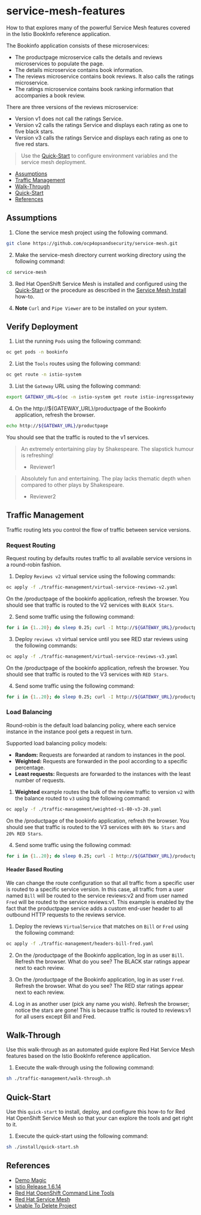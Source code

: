 # service-mesh-features
How to that explores many of the powerful Service Mesh features covered in the Istio BookInfo reference application.

The Bookinfo application consists of these microservices:

- The productpage microservice calls the details and reviews microservices to populate the page.
- The details microservice contains book information.
- The reviews microservice contains book reviews. It also calls the ratings microservice.
- The ratings microservice contains book ranking information that accompanies a book review.

There are three versions of the reviews microservice:

- Version v1 does not call the ratings Service.
- Version v2 calls the ratings Service and displays each rating as one to five black stars.
- Version v3 calls the ratings Service and displays each rating as one to five red stars.

> Use the [Quick-Start](#quick-start) to configure environment variables and the service mesh deployment.

- [Assumptions](#assumptions)
- [Traffic Management](#traffic-management)
- [Walk-Through](#walk-through)
- [Quick-Start](#quick-start)
- [References](#references)

## Assumptions
1. Clone the service mesh project using the following command.
```bash
git clone https://github.com/ocp4opsandsecurity/service-mesh.git
```

2. Make the service-mesh directory current working directory using the following command:
```bash
cd service-mesh
```  

3. Red Hat OpenShift Service Mesh is installed and configured using the [Quick-Start](#quick-start) or the procedure as 
described in the [Service Mesh Install](../install/how-to.md) how-to.
   
4. **Note** `Curl` and `Pipe Viewer` are to be installed on your system.

## Verify Deployment

1. List the running `Pods` using the following command:
```bash
oc get pods -n bookinfo
```

2. List the `Tools` routes using the following command:
```bash
oc get route -n istio-system
```   

3. List the `Gateway` URL using the following command:
```bash
export GATEWAY_URL=$(oc -n istio-system get route istio-ingressgateway -o jsonpath='{.spec.host}')
```

4. On the http://${GATEWAY_URL}/productpage of the Bookinfo application, refresh the browser.
```bash
echo http://${GATEWAY_URL}/productpage
```

You should see that the traffic is routed to the v1 services.

> An extremely entertaining play by Shakespeare. The slapstick humour is refreshing!
> - Reviewer1

> Absolutely fun and entertaining. The play lacks thematic depth when compared to other plays by Shakespeare.
> - Reviewer2

## Traffic Management
Traffic routing lets you control the flow of traffic between service versions.

### Request Routing
Request routing by defaults routes traffic to all available service versions in a round-robin fashion. 

1. Deploy `Reviews v2` virtual service using the following commands:
```bash
oc apply -f ./traffic-management/virtual-service-reviews-v2.yaml
```

On the /productpage of the bookinfo application, refresh the browser. You should see that traffic is routed to the V2
services with `BLACK Stars`.

2. Send some traffic using the following command:
```bash
for i in {1..20}; do sleep 0.25; curl -I http://${GATEWAY_URL}/productpage; done
```

3. Deploy `reviews v3` virtual service until you see RED star reviews using the following commands:
```bash
oc apply -f ./traffic-management/virtual-service-reviews-v3.yaml
```

On the /productpage of the bookinfo application, refresh the browser. You should see that traffic is routed to the V3 
services with `RED Stars`.

4. Send some traffic using the following command:
```bash
for i in {1..20}; do sleep 0.25; curl -I http://${GATEWAY_URL}/productpage; done
```

### Load Balancing
Round-robin is the default load balancing policy, where each service instance in the instance pool gets a request in turn.

Supported load balancing policy models:
- **Random:** Requests are forwarded at random to instances in the pool.
- **Weighted:** Requests are forwarded in the pool according to a specific percentage.
- **Least requests:** Requests are forwarded to the instances with the least number of requests.

1. **Weighted** example routes the bulk of the review traffic to version `v2` with the balance routed to `v3` using the following command:
```bash
oc apply -f ./traffic-management/weighted-v1-80-v3-20.yaml
```

On the /productpage of the bookinfo application, refresh the browser. You should see that traffic is routed to the V3
services with `80% No Stars` and `20% RED Stars`.

4. Send some traffic using the following commad:
```bash
for i in {1..20}; do sleep 0.25; curl -I http://${GATEWAY_URL}/productpage; done
```

#### Header Based Routing
We can change the route configuration so that all traffic from a specific user is routed to a specific service 
version. In this case, all traffic from a user named `Bill` will be routed to the service reviews:v2 and from user named
`Fred` will be routed to the service reviews:v1. This example is enabled by the fact that the productpage service adds 
a custom end-user header to all outbound HTTP requests to the reviews service.

1. Deploy the reviews `VirtualService` that matches on `Bill` or `Fred` using the following command:
```bash
oc apply -f ./traffic-management/headers-bill-fred.yaml
```

2. On the /productpage of the Bookinfo application, log in as user `Bill`. Refresh the browser. What do you see? 
The BLACK star ratings appear next to each review.

3. On the /productpage of the Bookinfo application, log in as user `Fred`. Refresh the browser. What do you see?
The RED star ratings appear next to each review.

4. Log in as another user (pick any name you wish). Refresh the browser; notice the stars are gone! This is because 
traffic is routed to reviews:v1 for all users except Bill and Fred.
   
## Walk-Through
Use this walk-through as an automated guide explore Red Hat Service Mesh features based on the Istio BookInfo reference 
application. 

1. Execute the walk-through using the following command:
```bash
sh ./traffic-management/walk-through.sh
```

## Quick-Start
Use this `quick-start` to install, deploy, and configure this how-to for Red Hat OpenShift Service Mesh so that your can
explore the tools and get right to it.

1. Execute the quick-start using the following command:
```bash
sh ./install/quick-start.sh
```

## References
- [Demo Magic](https://github.com/paxtonhare/demo-magic)
- [Istio Release 1.6.14](https://istio.io/latest/news/releases/1.6.x/announcing-1.6.14/)
- [Red Hat OpenShift Command Line Tools](https://docs.openshift.com/container-platform/4.6/cli_reference/openshift_cli/getting-started-cli.html#cli-about-cli_cli-developer-commands)
- [Red Hat Service Mesh](https://access.redhat.com/documentation/en-us/openshift_container_platform/4.6/html-single/service_mesh/index)
- [Unable To Delete Project](https://access.redhat.com/solutions/4165791)
